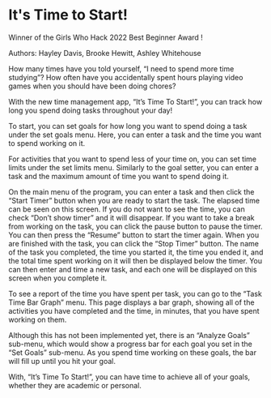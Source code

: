 # It's Time to Start!

Winner of the Girls Who Hack 2022 Best Beginner Award !

Authors:
Hayley Davis,
Brooke Hewitt,
Ashley Whitehouse

How many times have you told yourself, “I need to spend more time studying”? How often have you accidentally spent hours playing video games when you should have been doing chores?

With the new time management app, “It’s Time To Start!”, you can track how long you spend doing tasks throughout your day!

To start, you can set goals for how long you want to spend doing a task under the set goals menu. Here, you can enter a task and the time you want to spend working on it. 

For activities that you want to spend less of your time on, you can set time limits under the set limits menu. Similarly to the goal setter, you can enter a task and the maximum amount of time you want to spend doing it.

On the main menu of the program, you can enter a task and then click the “Start Timer” button when you are ready to start the task. The elapsed time can be seen on this screen. If you do not want to see the time, you can check “Don’t show timer” and it will disappear. If you want to take a break from working on the task, you can click the pause button to pause the timer. You can then press the “Resume” button to start the timer again. When you are finished with the task, you can click the “Stop Timer” button. The name of the task you completed, the time you started it, the time you ended it, and the total time spent working on it will then be displayed below the timer. You can then enter and time a new task, and each one will be displayed on this screen when you complete it.

To see a report of the time you have spent per task, you can go to the “Task Time Bar Graph” menu. This page displays a bar graph, showing all of the activities you have completed and the time, in minutes, that you have spent working on them.

Although this has not been implemented yet, there is an “Analyze Goals” sub-menu, which would show a progress bar for each goal you set in the “Set Goals” sub-menu. As you spend time working on these goals, the bar will fill up until you hit your goal.

With, “It’s Time To Start!”, you can have time to achieve all of your goals, whether they are academic or personal. 


